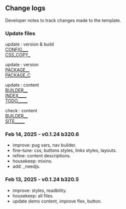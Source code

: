 ## Change logs

Developer notes to track changes made to the template.

### Update files

update : version & build  
[CONFIG___](_configs.pug)  
[CSS_COPY_](styles/gulp_css/_copyright.scss)  

update : version  
[PACKAGE__](package.json)  
[PACKAGE_C](package-copy.json)  

update : content  
[BUILDER__](_BUILDER_vars.pug)  
[INDEX____](pages/index.html.pug)  
[TODO_____](todos/TODO.md)  

check : content  
[BUILDER__](README.md)  
[SITE_____](../ace/README.md)  

### Feb 14, 2025 - v0.1.24 b320.6
- improve: pug vars, nav builder.
- fine-tune: css, buttons styles, links styles, layouts.
- refine: content descriptions.
- housekeep: mixins.
- add: _needjs.

### Feb 13, 2025 - v0.1.24 b320.5
- improve: styles, readbility.
- housekeep: all files.
- update demo content, improve flex, button.
